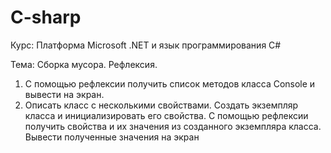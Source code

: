 # C-sharp
Курс: Платформа Microsoft .NET и язык программирования C#

Тема: Сборка мусора. Рефлексия.

1.	С помощью рефлексии получить список методов класса Console и вывести на экран.
2.	Описать класс с несколькими свойствами. Создать экземпляр класса и инициализировать его свойства. С помощью рефлексии получить свойства и их значения из созданного экземпляра класса. Вывести полученные значения на экран
